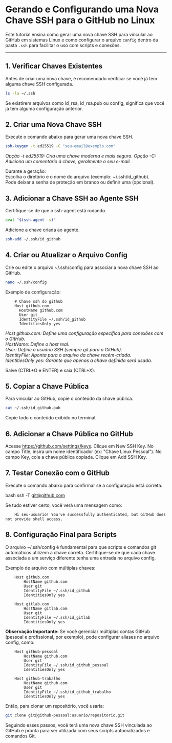# Gerando e Configurando uma Nova Chave SSH para o GitHub no Linux

Este tutorial ensina como gerar uma nova chave SSH para vincular ao GitHub em sistemas Linux e como configurar o arquivo `config` dentro da pasta `.ssh` para facilitar o uso com scripts e conexões.

---

## 1. Verificar Chaves Existentes

Antes de criar uma nova chave, é recomendado verificar se você já tem alguma chave SSH configurada.

```bash
ls -la ~/.ssh
```
Se existirem arquivos como id_rsa, id_rsa.pub ou config, significa que você já tem alguma configuração anterior.

## 2. Criar uma Nova Chave SSH
Execute o comando abaixo para gerar uma nova chave SSH.

```bash
ssh-keygen -t ed25519 -C "seu-email@exemplo.com"
```
*Opção -t ed25519: Cria uma chave moderna e mais segura.*
*Opção -C: Adiciona um comentário à chave, geralmente o seu e-mail.*  

Durante a geração:  
Escolha o diretório e o nome do arquivo (exemplo: ~/.ssh/id_github).  
Pode deixar a senha de proteção em branco ou definir uma (opcional).

## 3. Adicionar a Chave SSH ao Agente SSH
Certifique-se de que o ssh-agent está rodando.

```bash
eval "$(ssh-agent -s)"
```  

Adicione a chave criada ao agente.

```bash
ssh-add ~/.ssh/id_github
```

## 4. Criar ou Atualizar o Arquivo Config
Crie ou edite o arquivo ~/.ssh/config para associar a nova chave SSH ao GitHub.

```bash
nano ~/.ssh/config
```
Exemplo de configuração:

        # Chave ssh do github
        Host github.com
          HostName github.com
          User git
          IdentityFile ~/.ssh/id_github
          IdentitiesOnly yes

*Host github.com: Define uma configuração específica para conexões com o GitHub.*  
*HostName: Define o host real.*  
*User: Define o usuário SSH (sempre git para o GitHub).*  
*IdentityFile: Aponta para o arquivo da chave recém-criada.*  
*IdentitiesOnly yes: Garante que apenas a chave definida será usada.*  

Salve (CTRL+O e ENTER) e saia (CTRL+X).

## 5. Copiar a Chave Pública
Para vincular ao GitHub, copie o conteúdo da chave pública.

```bash
cat ~/.ssh/id_github.pub
```

Copie todo o conteúdo exibido no terminal.

## 6. Adicionar a Chave Pública no GitHub
Acesse https://github.com/settings/keys.
Clique em New SSH Key.
No campo Title, insira um nome identificador (ex: "Chave Linux Pessoal").
No campo Key, cole a chave pública copiada.
Clique em Add SSH Key.

## 7. Testar Conexão com o GitHub
Execute o comando abaixo para confirmar se a configuração está correta.

bash
ssh -T git@github.com

Se tudo estiver certo, você verá uma mensagem como:

        Hi seu-usuario! You've successfully authenticated, but GitHub does not provide shell access.

## 8. Configuração Final para Scripts
O arquivo ~/.ssh/config é fundamental para que scripts e comandos git automáticos utilizem a chave correta. Certifique-se de que cada chave associada a um serviço diferente tenha uma entrada no arquivo config.  

Exemplo de arquivo com múltiplas chaves:

        Host github.com
            HostName github.com
            User git
            IdentityFile ~/.ssh/id_github
            IdentitiesOnly yes

        Host gitlab.com
            HostName gitlab.com
            User git
            IdentityFile ~/.ssh/id_gitlab
            IdentitiesOnly yes  

**Observação Importante:** Se você gerenciar múltiplas contas GitHub (pessoal e profissional, por exemplo), pode configurar aliases no arquivo config, como:


        Host github-pessoal
            HostName github.com
            User git
            IdentityFile ~/.ssh/id_github_pessoal
            IdentitiesOnly yes

        Host github-trabalho
            HostName github.com
            User git
            IdentityFile ~/.ssh/id_github_trabalho
            IdentitiesOnly yes  

Então, para clonar um repositório, você usaria:

```bash
git clone git@github-pessoal:usuario/repositorio.git
```

Seguindo esses passos, você terá uma nova chave SSH vinculada ao GitHub e pronta para ser utilizada com seus scripts automatizados e comandos Git.
